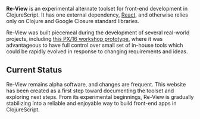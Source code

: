**Re-View** is an experimental alternate toolset for front-end development in ClojureScript. It has one external dependency, [React](https://facebook.github.io/react/), and otherwise relies only on Clojure and Google Closure standard libraries. 

Re-View was built piecemeal during the development of several real-world projects, including [this PX/16 workshop prototype](http://px16.matt.is), where it was advantageous to have full control over small set of in-house tools which could be rapidly evolved in response to changing requirements and ideas.

## Current Status 

Re-View remains alpha software, and changes are frequent. This website has been created as a first step toward documenting the toolset and exploring next steps. From its experimental beginnings, Re-View is gradually stabilizing into a reliable and enjoyable way to build front-end apps in ClojureScript.
